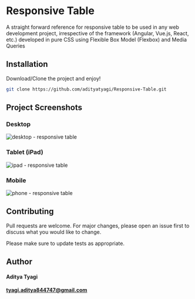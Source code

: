# Responsive Table

A straight forward reference for responsive table to be used in any web development project, irrespective of the framework (Angular, Vue.js, React, etc.) developed in pure CSS using Flexible Box Model (Flexbox) and Media Queries

## Installation

Download/Clone the project and enjoy!

```bash
git clone https://github.com/adityatyagi/Responsive-Table.git
```

## Project Screenshots

### Desktop
![desktop - responsive table](https://user-images.githubusercontent.com/18363595/52517371-a815e300-2c60-11e9-9257-54490e4997d9.png)

### Tablet (iPad)
![ipad - responsive table](https://user-images.githubusercontent.com/18363595/52517373-ab10d380-2c60-11e9-95f1-dfe34116b767.png)

### Mobile
![phone - responsive table](https://user-images.githubusercontent.com/18363595/52517375-acda9700-2c60-11e9-9eb2-f18daaff4f8c.png)



## Contributing
Pull requests are welcome. For major changes, please open an issue first to discuss what you would like to change.

Please make sure to update tests as appropriate.

## Author
#### Aditya Tyagi
#### tyagi.aditya844747@gmail.com
